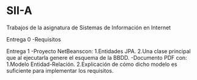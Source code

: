 # SII-A

Trabajos de la asignatura de Sistemas de Información en Internet

Entrega 0
  -Requisitos

Entrega 1
  -Proyecto NetBeanscon: 
      1.Entidades JPA.
      2.Una clase principal que al ejecutarla genere el esquema de la BBDD. 
  -Documento PDF con: 
      1.Modelo Entidad-Relación.
      2.Explicación de cómo dicho modelo es suficiente para implementar los requisitos.
